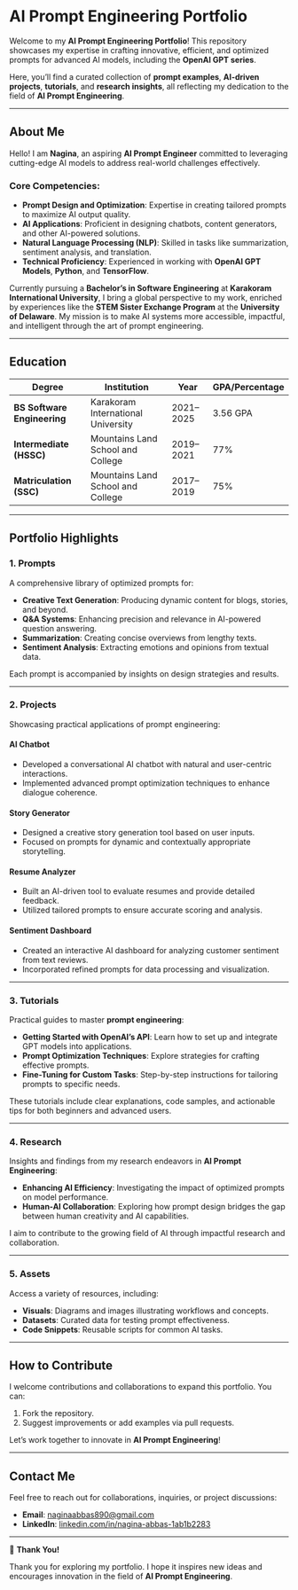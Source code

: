 # **AI Prompt Engineering Portfolio**  

Welcome to my **AI Prompt Engineering Portfolio**! This repository showcases my expertise in crafting innovative, efficient, and optimized prompts for advanced AI models, including the **OpenAI GPT series**.  

Here, you’ll find a curated collection of **prompt examples**, **AI-driven projects**, **tutorials**, and **research insights**, all reflecting my dedication to the field of **AI Prompt Engineering**.  

---

## **About Me**  

Hello! I am **Nagina**, an aspiring **AI Prompt Engineer** committed to leveraging cutting-edge AI models to address real-world challenges effectively.  

### **Core Competencies**:  
- **Prompt Design and Optimization**: Expertise in creating tailored prompts to maximize AI output quality.  
- **AI Applications**: Proficient in designing chatbots, content generators, and other AI-powered solutions.  
- **Natural Language Processing (NLP)**: Skilled in tasks like summarization, sentiment analysis, and translation.  
- **Technical Proficiency**: Experienced in working with **OpenAI GPT Models**, **Python**, and **TensorFlow**.  

Currently pursuing a **Bachelor’s in Software Engineering** at **Karakoram International University**, I bring a global perspective to my work, enriched by experiences like the **STEM Sister Exchange Program** at the **University of Delaware**. My mission is to make AI systems more accessible, impactful, and intelligent through the art of prompt engineering.  

---

## **Education**  

| **Degree**                      | **Institution**                        | **Year**    | **GPA/Percentage** |  
|----------------------------------|----------------------------------------|-------------|--------------------|  
| **BS Software Engineering**     | Karakoram International University     | 2021–2025   | 3.56 GPA           |  
| **Intermediate (HSSC)**          | Mountains Land School and College      | 2019–2021   | 77%                |  
| **Matriculation (SSC)**          | Mountains Land School and College      | 2017–2019   | 75%                |  

---

## **Portfolio Highlights**  

### **1. Prompts**  
A comprehensive library of optimized prompts for:  
- **Creative Text Generation**: Producing dynamic content for blogs, stories, and beyond.  
- **Q&A Systems**: Enhancing precision and relevance in AI-powered question answering.  
- **Summarization**: Creating concise overviews from lengthy texts.  
- **Sentiment Analysis**: Extracting emotions and opinions from textual data.  

Each prompt is accompanied by insights on design strategies and results.  

---

### **2. Projects**  
Showcasing practical applications of prompt engineering:  

#### **AI Chatbot**  
- Developed a conversational AI chatbot with natural and user-centric interactions.  
- Implemented advanced prompt optimization techniques to enhance dialogue coherence.  

#### **Story Generator**  
- Designed a creative story generation tool based on user inputs.  
- Focused on prompts for dynamic and contextually appropriate storytelling.  

#### **Resume Analyzer**  
- Built an AI-driven tool to evaluate resumes and provide detailed feedback.  
- Utilized tailored prompts to ensure accurate scoring and analysis.  

#### **Sentiment Dashboard**  
- Created an interactive AI dashboard for analyzing customer sentiment from text reviews.  
- Incorporated refined prompts for data processing and visualization.  

---

### **3. Tutorials**  
Practical guides to master **prompt engineering**:  
- **Getting Started with OpenAI’s API**: Learn how to set up and integrate GPT models into applications.  
- **Prompt Optimization Techniques**: Explore strategies for crafting effective prompts.  
- **Fine-Tuning for Custom Tasks**: Step-by-step instructions for tailoring prompts to specific needs.  

These tutorials include clear explanations, code samples, and actionable tips for both beginners and advanced users.  

---

### **4. Research**  
Insights and findings from my research endeavors in **AI Prompt Engineering**:  
- **Enhancing AI Efficiency**: Investigating the impact of optimized prompts on model performance.  
- **Human-AI Collaboration**: Exploring how prompt design bridges the gap between human creativity and AI capabilities.  

I aim to contribute to the growing field of AI through impactful research and collaboration.  

---

### **5. Assets**  
Access a variety of resources, including:  
- **Visuals**: Diagrams and images illustrating workflows and concepts.  
- **Datasets**: Curated data for testing prompt effectiveness.  
- **Code Snippets**: Reusable scripts for common AI tasks.  

---

## **How to Contribute**  

I welcome contributions and collaborations to expand this portfolio. You can:  
1. Fork the repository.  
2. Suggest improvements or add examples via pull requests.  

Let’s work together to innovate in **AI Prompt Engineering**!  

---

## **Contact Me**  

Feel free to reach out for collaborations, inquiries, or project discussions:  
- **Email**: [naginaabbas890@gmail.com](mailto:naginaabbas890@gmail.com)  
- **LinkedIn**: [linkedin.com/in/nagina-abbas-1ab1b2283](https://www.linkedin.com/in/nagina-abbas-1ab1b2283/)  

---

🌟 **Thank You!**  

Thank you for exploring my portfolio. I hope it inspires new ideas and encourages innovation in the field of **AI Prompt Engineering**.  

